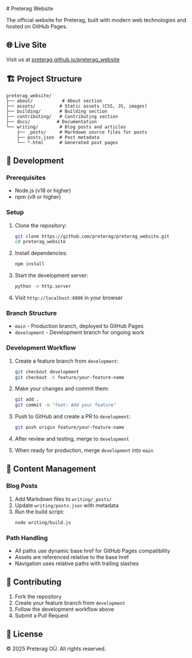 <br>
# Preterag Website

The official website for Preterag, built with modern web technologies and hosted on GitHub Pages.

## 🌐 Live Site

Visit us at [preterag.github.io/preterag_website](https://preterag.github.io/preterag_website)

## 🏗️ Project Structure

```
preterag_website/
├── about/           # About section
├── assets/         # Static assets (CSS, JS, images)
├── building/       # Building section
├── contributing/   # Contributing section
├── docs/          # Documentation
└── writing/        # Blog posts and articles
    ├── _posts/     # Markdown source files for posts
    ├── posts.json  # Post metadata
    └── *.html      # Generated post pages
```

## 🚀 Development

### Prerequisites

- Node.js (v18 or higher)
- npm (v9 or higher)

### Setup

1. Clone the repository:
   ```bash
   git clone https://github.com/preterag/preterag_website.git
   cd preterag_website
   ```

2. Install dependencies:
   ```bash
   npm install
   ```

3. Start the development server:
   ```bash
   python -m http.server
   ```

4. Visit `http://localhost:8000` in your browser

### Branch Structure

- `main` - Production branch, deployed to GitHub Pages
- `development` - Development branch for ongoing work

### Development Workflow

1. Create a feature branch from `development`:
   ```bash
   git checkout development
   git checkout -b feature/your-feature-name
   ```

2. Make your changes and commit them:
   ```bash
   git add .
   git commit -m "feat: Add your feature"
   ```

3. Push to GitHub and create a PR to `development`:
   ```bash
   git push origin feature/your-feature-name
   ```

4. After review and testing, merge to `development`
5. When ready for production, merge `development` into `main`

## 📝 Content Management

### Blog Posts

1. Add Markdown files to `writing/_posts/`
2. Update `writing/posts.json` with metadata
3. Run the build script:
   ```bash
   node writing/build.js
   ```

### Path Handling

- All paths use dynamic base href for GitHub Pages compatibility
- Assets are referenced relative to the base href
- Navigation uses relative paths with trailing slashes

## 🤝 Contributing

1. Fork the repository
2. Create your feature branch from `development`
3. Follow the development workflow above
4. Submit a Pull Request

## 📄 License

© 2025 Preterag OÜ. All rights reserved. 